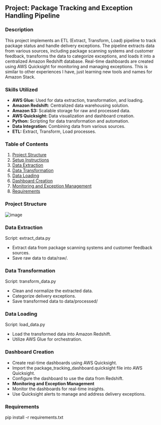 ## Project: Package Tracking and Exception Handling Pipeline

### Description
This project implements an ETL (Extract, Transform, Load) pipeline to track package status and handle delivery exceptions. 
The pipeline extracts data from various sources, including package scanning systems and customer feedback, transforms the data to categorize exceptions, and loads it into a centralized Amazon Redshift database. 
Real-time dashboards are created using AWS Quicksight for monitoring and managing exceptions.
This is similar to other experiences I have, just learning new tools and names for Amazon Stack.

### Skills Utilized
- **AWS Glue:** Used for data extraction, transformation, and loading.
- **Amazon Redshift:** Centralized data warehousing solution.
- **Amazon S3:** Scalable storage for raw and processed data.
- **AWS Quicksight:** Data visualization and dashboard creation.
- **Python:** Scripting for data transformation and automation.
- **Data Integration:** Combining data from various sources.
- **ETL:** Extract, Transform, Load processes.

### Table of Contents
1. [Project Structure](#project-structure)
2. [Setup Instructions](#setup-instructions)
3. [Data Extraction](#data-extraction)
4. [Data Transformation](#data-transformation)
5. [Data Loading](#data-loading)
6. [Dashboard Creation](#dashboard-creation)
7. [Monitoring and Exception Management](#monitoring-and-exception-management)
8. [Requirements](#requirements)


### Project Structure
![image](https://github.com/EthanNorton/ETL-AWS/assets/86625413/286de568-5647-40e6-bb43-d61916bec0a6)


### Data Extraction

Script: extract_data.py

- Extract data from package scanning systems and customer feedback sources.
- Save raw data to data/raw/.

### Data Transformation 

Script: transform_data.py

- Clean and normalize the extracted data.
- Categorize delivery exceptions.
- Save transformed data to data/processed/

### Data Loading 

Script: load_data.py

- Load the transformed data into Amazon Redshift.
- Utilize AWS Glue for orchestration.

### Dashboard Creation 

- Create real-time dashboards using AWS Quicksight.
- Import the package_tracking_dashboard.quicksight file into AWS Quicksight.
- Configure the dashboard to use the data from Redshift.
- **Monitoring and Exception Management**
- Monitor the dashboards for real-time insights.
- Use Quicksight alerts to manage and address delivery exceptions.



### Requirements 
pip install -r requirements.txt
